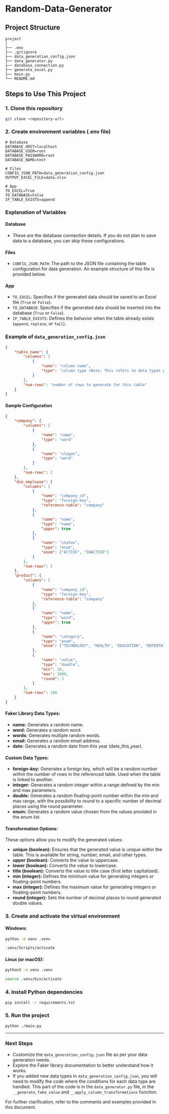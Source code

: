 # Random-Data-Generator

## Project Structure

```
project
│
├── .env
├── .gitignore
├── data_generation_config.json
├── data_generator.py
├── database_connection.py
├── generate_excel.py
├── main.py
└── README.md
```

## Steps to Use This Project

### 1. Clone this repository
```bash
git clone <repository-url>
```

### 2. Create environment variables (.env file)
```env
# Database
DATABASE_HOST=localhost
DATABASE_USER=root
DATABASE_PASSWORD=root
DATABASE_NAME=test

# Files
CONFIG_JSON_PATH=data_generation_config.json
OUTPUT_EXCEL_FILE=data.xlsx

# App
TO_EXCEL=True
TO_DATABASE=False
IF_TABLE_EXISTS=append
```

### Explanation of Variables

#### Database
- These are the database connection details. If you do not plan to save data to a database, you can skip these configurations.

#### Files
- `CONFIG_JSON_PATH`: The path to the JSON file containing the table configuration for data generation. An example structure of this file is provided below.

#### App
- `TO_EXCEL`: Specifies if the generated data should be saved to an Excel file (`True` or `False`).
- `TO_DATABASE`: Specifies if the generated data should be inserted into the database (`True` or `False`).
- `IF_TABLE_EXISTS`: Defines the behavior when the table already exists (`append`, `replace`, or `fail`).

### Example of `data_generation_config.json`
```json
{
    "table_name": {
        "columns": [
            {
                "name": "column name",
                "type": "column type (Note: This refers to data types provided by the Faker library, not SQL types like string, date, etc.)"
            }
        ],
        "num-rows": "number of rows to generate for this table"
    }
}
```

#### Sample Configuration
```json
{
    "company": {
        "columns": [
            {
                "name": "name",
                "type": "word"
            },
            {
                "name": "slogan",
                "type": "word"
            }
        ],
        "num-rows": 2
    },
    "dim_employee": {
        "columns": [
            {
                "name": "company_id",
                "type": "foreign-key",
                "reference-table": "company"
            },
            {
                "name": "name",
                "type": "name",
                "upper": true
            },
            {
                "name": "status",
                "type": "enum",
                "enum": ["ACTIVE", "INACTIVE"]
            }
        ],
        "num-rows": 5
    },
    "product": {
        "columns": [
            {
                "name": "company_id",
                "type": "foreign-key",
                "reference-table": "company"
            },
            {
                "name": "name",
                "type": "word",
                "upper": true
            },
            {
                "name": "category",
                "type": "enum",
                "enum": ["TECHNOLOGY", "HEALTH", "EDUCATION", "ENTERTAINMENT", "SPORTS"]
            },
            {
                "name": "value",
                "type": "double",
                "min": 10, 
                "max": 1000, 
                "round": 2 
            }
        ],
        "num-rows": 100
    }
}
```
#### Faker Library Data Types:
- **name:** Generates a random name.
- **word:** Generates a random word.
- **words:** Generates multiple random words.
- **email:** Generates a random email address.
- **date:** Generates a random date from this year (date_this_year).

#### Custom Data Types:
- **foreign-key:** Generates a foreign key, which will be a random number within the number of rows in the referenced table. Used when the table is linked to another.
- **integer:** Generates a random integer within a range defined by the min and max parameters.
- **double:** Generates a random floating-point number within the min and max range, with the possibility to round to a specific number of decimal places using the round parameter.
- **enum:** Generates a random value chosen from the values provided in the enum list.

#### Transformation Options:
These options allow you to modify the generated values:
- **unique (boolean):** Ensures that the generated value is unique within the table. This is available for string, number, email, and other types.
- **upper (boolean):** Converts the value to uppercase.
- **lower (boolean):** Converts the value to lowercase.
- **title (boolean):** Converts the value to title case (first letter capitalized).
- **min (integer):** Defines the minimum value for generating integers or floating-point numbers.
- **max (integer):** Defines the maximum value for generating integers or floating-point numbers.
- **round (integer):** Sets the number of decimal places to round generated double values.


### 3. Create and activate the virtual environment
#### Windows:
```bash
python -m venv .venv
```
```bash
.venv/Scripts/activate
```
#### Linux (or macOS):
```bash
python3 -m venv .venv
```
```bash
source .venv/bin/activate
```

### 4. Install Python dependencies
```bash
pip install -r requirements.txt
```

### 5. Run the project
```bash
python ./main.py
```

---

### Next Steps
- Customize the `data_generation_config.json` file as per your data generation needs.
- Explore the Faker library documentation to better understand how it works.
- If you added new data types in `data_generation_config.json`, you will need to modify the code where the conditions for each data type are handled. This part of the code is in the `data_generator.py` file, in the `__generate_fake_value` and `__apply_column_transformations` function.

For further clarification, refer to the comments and examples provided in this document.
